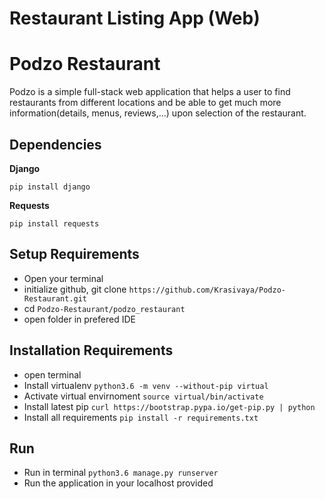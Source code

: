 # Restaurant Listing App (Web)

# Podzo Restaurant

Podzo is a simple full-stack web application that helps a user to find restaurants from different locations and be able 
to get much more information(details, menus, reviews,...) upon selection of the restaurant.


## Dependencies

**Django**

``` pip install django ```

**Requests**

``` pip install requests ```

## Setup Requirements

* Open your terminal
* initialize github, git clone ` https://github.com/Krasivaya/Podzo-Restaurant.git `
* cd ` Podzo-Restaurant/podzo_restaurant `
* open folder in prefered IDE

## Installation Requirements

* open terminal
* Install virtualenv `python3.6 -m venv --without-pip virtual`
* Activate virtual envirnoment `source virtual/bin/activate`
* Install latest pip `curl https://bootstrap.pypa.io/get-pip.py | python`
* Install all requirements `pip install -r requirements.txt`

## Run

* Run in terminal `python3.6 manage.py runserver`
* Run the application in your localhost provided